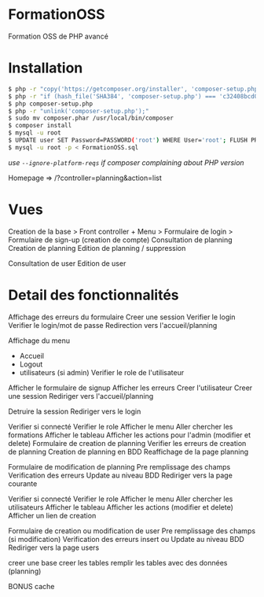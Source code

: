 FormationOSS
============

Formation OSS de PHP avancé

# Installation

```bash
$ php -r "copy('https://getcomposer.org/installer', 'composer-setup.php');"
$ php -r "if (hash_file('SHA384', 'composer-setup.php') === 'c32408bcd017c577ce80605420e5987ce947a5609e8443dd72cd3867cc3a0cf442e5bf4edddbcbe72246a953a6c48e21') { echo 'Installer verified'; } else { echo 'Installer corrupt'; unlink('composer-setup.php'); } echo PHP_EOL;"
$ php composer-setup.php
$ php -r "unlink('composer-setup.php');"
$ sudo mv composer.phar /usr/local/bin/composer
$ composer install
$ mysql -u root
$ UPDATE user SET Password=PASSWORD('root') WHERE User='root'; FLUSH PRIVILEGES; exit;
$ mysql -u root -p < FormationOSS.sql
```

*use `--ignore-platform-reqs` if composer complaining about PHP version*

Homepage => /?controller=planning&action=list

# Vues
Creation de la base >
Front controller + Menu >
Formulaire de login >
Formulaire de sign-up (creation de compte)
Consultation de planning
Creation de planning
Edition de planning / suppression

Consultation de user
Edition de user

# Detail des fonctionnalités

Affichage des erreurs du formulaire
Creer une session
Verifier le login
Verifier le login/mot de passe
Redirection vers l'accueil/planning

Affichage du menu
- Accueil
- Logout
- utilisateurs (si admin)
Verifier le role de l'utilisateur

Afficher le formulaire de signup
Afficher les erreurs
Creer l'utilisateur
Creer une session
Rediriger vers l'accueil/planning

Detruire la session
Rediriger vers le login

Verifier si connecté
Verifier le role
Afficher le menu
Aller chercher les formations
Afficher le tableau
Afficher les actions pour l'admin (modifier et delete)
Formulaire de creation de planning
Verifier les erreurs de creation de planning
Creation de planning en BDD
Reaffichage de la page planning


Formulaire de modification de planning
Pre remplissage des champs
Verification des erreurs
Update au niveau BDD
Rediriger vers la page courante

Verifier si connecté
Verifier le role
Afficher le menu
Aller chercher les utilisateurs
Afficher le tableau
Afficher les actions (modifier et delete)
Afficher un lien de creation

Formulaire de creation ou modification de user
Pre remplissage des champs (si modification)
Verification des erreurs
insert ou Update au niveau BDD
Rediriger vers la page users

creer une base
creer les tables
remplir les tables avec des données (planning)

BONUS
cache
